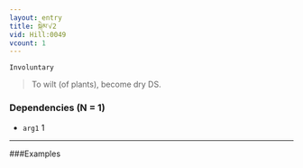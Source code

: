 ```yaml
---
layout: entry
title: སྐེམ་√2
vid: Hill:0049
vcount: 1
---
```

`Involuntary` 
> To wilt (of plants), become dry DS\.

### Dependencies (N = 1)
* `arg1` 1

---

###Examples



